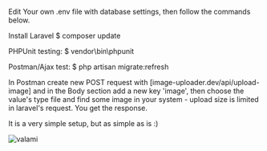 Edit Your own .env file with database settings, then follow the commands below.

Install Laravel
$ composer update

PHPUnit testing:
$ vendor\bin\phpunit

Postman/Ajax test:
$ php artisan migrate:refresh

In Postman create new POST request with [image-uploader.dev/api/upload-image] and in the Body section add a new key 'image', then choose the value's type file and find some image in your system - upload size is limited in laravel's request. You get the response.

It is a very simple setup, but as simple as is :)

![valami](https://postimg.org/image/ulk6mbgyv/ "Pitty putty")
